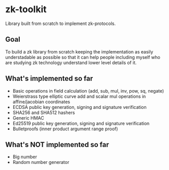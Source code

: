 # zk-toolkit
Library built from scratch to implement zk-protocols.

## Goal
To build a zk library from scratch keeping the implementation as easily understadable as possible so that it can help people including myself who are studying zk technology understand lower level details of it.

## What's implemented so far
- Basic operations in field calculation (add, sub, mul, inv, pow, sq, negate)
- Weierstrass type elliptic curve add and scalar mul operations in affine/jacobian coordinates
- ECDSA public key generation, signing and signature verification
- SHA256 and SHA512 hashers
- Generic HMAC
- Ed25519 public key generation, signing and signature verification
- Bulletproofs (inner product argument range proof)

## What's NOT implemented so far
- Big number
- Random number generator
